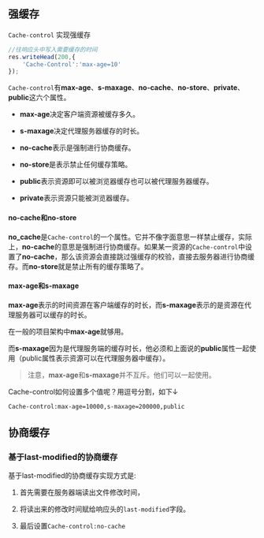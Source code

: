 ## 强缓存

`Cache-control` 实现强缓存
```js
//往响应头中写入需要缓存的时间  
res.writeHead(200,{  
    'Cache-Control':'max-age=10'  
});
```

`Cache-control`有**max-age**、**s-maxage**、**no-cache**、**no-store**、**private**、**public**这六个属性。

-   **max-age**决定客户端资源被缓存多久。
    
-   **s-maxage**决定代理服务器缓存的时长。
    
-   **no-cache**表示是强制进行协商缓存。
    
-   **no-store**是表示禁止任何缓存策略。
    
-   **public**表示资源即可以被浏览器缓存也可以被代理服务器缓存。
    
-   **private**表示资源只能被浏览器缓存。

#### no-cache和no-store

**no_cache**是`Cache-control`的一个属性。它并不像字面意思一样禁止缓存，实际上，**no-cache**的意思是强制进行协商缓存。如果某一资源的`Cache-control`中设置了**no-cache**，那么该资源会直接跳过强缓存的校验，直接去服务器进行协商缓存。而**no-store**就是禁止所有的缓存策略了。

#### max-age和s-maxage

**max-age**表示的时间资源在客户端缓存的时长，而**s-maxage**表示的是资源在代理服务器可以缓存的时长。

在一般的项目架构中**max-age**就够用。

而**s-maxage**因为是代理服务端的缓存时长，他必须和上面说的**public**属性一起使用（public属性表示资源可以在代理服务器中缓存）。

> 注意，**max-age**和**s-maxage**并不互斥。他们可以一起使用。


Cache-control如何设置多个值呢？用逗号分割，如下↓

```
Cache-control:max-age=10000,s-maxage=200000,public
```

## 协商缓存
### 基于last-modified的协商缓存

基于last-modified的协商缓存实现方式是:

1.  首先需要在服务器端读出文件修改时间，
    
2.  将读出来的修改时间赋给响应头的`last-modified`字段。
    
3.  最后设置`Cache-control:no-cache`